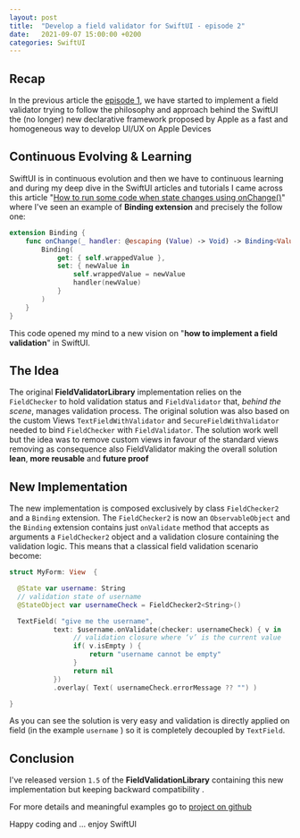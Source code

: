 ```yaml
---
layout: post
title:  "Develop a field validator for SwiftUI - episode 2"
date:   2021-09-07 15:00:00 +0200
categories: SwiftUI
---
```


## Recap

In the previous article the [episode 1](https://bsorrentino.github.io/bsorrentino/swifui/update/2019/10/14/Develop-a-field-validator-for-SwiftUI.html), we have started to implement a field validator trying to follow the philosophy and approach behind the SwiftUI the (no longer) new declarative framework proposed by Apple as a fast and homogeneous way to develop UI/UX on Apple Devices

## Continuous Evolving & Learning

SwiftUI is in continuous evolution and then we have to continuous learning and during my deep dive in the SwiftUI articles and tutorials I came across this article "[How to run some code when state changes using onChange()](https://www.hackingwithswift.com/quick-start/swiftui/how-to-run-some-code-when-state-changes-using-onchange)" where I've seen an example of **Binding extension** and precisely the follow one:

```swift
extension Binding {
    func onChange(_ handler: @escaping (Value) -> Void) -> Binding<Value> {
        Binding(
            get: { self.wrappedValue },
            set: { newValue in
                self.wrappedValue = newValue
                handler(newValue)
            }
        )
    }
}
```

This code opened my mind to a new vision on "**how to implement a field validation**" in SwiftUI.

## The Idea

The original **FieldValidatorLibrary** implementation relies on the `FieldChecker` to hold validation status and `FieldValidator` that, _behind the scene_, manages validation process. The original solution was also based on the  custom Views `TextFieldWithValidator` and `SecureFieldWithValidator` needed to bind `FieldChecker` with `FieldValidator`.
The solution work well but the idea was to remove custom views in favour of the standard views removing as consequence also FieldValidator making the overall solution **lean**, **more reusable** and **future proof**

## New Implementation

The new implementation is composed exclusively by class `FieldChecker2` and a `Binding` extension.
The `FieldChecker2` is now an `ObservableObject` and the `Binding` extension contains just `onValidate` method that accepts as arguments a `FieldChecker2` object and a validation closure containing the validation logic.
This means that a classical field validation scenario become:

```swift
struct MyForm: View  {

  @State var username: String
  // validation state of username
  @StateObject var usernameCheck = FieldChecker2<String>()

  TextField( "give me the username",
           text: $username.onValidate(checker: usernameCheck) { v in
                // validation closure where ‘v’ is the current value
                if( v.isEmpty ) {
                    return "username cannot be empty"
                }
                return nil
           })
           .overlay( Text( usernameCheck.errorMessage ?? "") )

}
```

As you can see the solution is very easy and validation is directly applied on field (in the example `username` ) so it is completely decoupled by `TextField`.

## Conclusion

I've released version `1.5` of the **FieldValidationLibrary** containing this new implementation but keeping backward compatibility .

For more details and meaningful examples go to [project on github](https://github.com/bsorrentino/swiftui-fieldvalidator)

Happy coding and … enjoy SwiftUI
